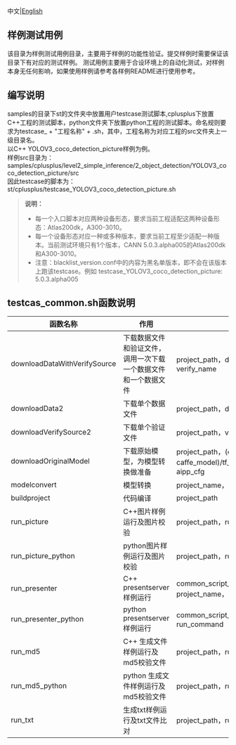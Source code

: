 中文|[English](README.md)

## 样例测试用例

该目录为样例测试用例目录，主要用于样例的功能性验证。提交样例时需要保证该目录下有对应的测试样例。
测试用例主要用于合设环境上的自动化测试，对样例本身无任何影响，如果使用样例请参考各样例README进行使用参考。

## 编写说明

samples的目录下st的文件夹中放置用户testcase测试脚本,cplusplus下放置C++工程的测试脚本，python文件夹下放置python工程的测试脚本。命名规则要求为testcase_ + "工程名称" + .sh，其中，工程名称为对应工程的src文件夹上一级目录名。    
以C++ YOLOV3_coco_detection_picture样例为例。     
样例src目录为：samples/cplusplus/level2_simple_inference/2_object_detection/YOLOV3_coco_detection_picture/src     
因此testcase的脚本为：st/cplusplus/testcase_YOLOV3_coco_detection_picture.sh
 
> **说明：** 
>- 每一个入口脚本对应两种设备形态，要求当前工程适配这两种设备形态：Atlas200dk，A300-3010。   
>- 每一个设备形态对应一种或多种版本，要求当前工程至少适配一种版本。当前测试环境只有1个版本，CANN 5.0.3.alpha005的Atlas200dk和A300-3010。
>- 注意：blacklist_version.conf中的内容为黑名单版本，即不会在该版本上跑该testcase。例如 testcase_YOLOV3_coco_detection_picture: 5.0.3.alpha005

## testcas_common.sh函数说明

| 函数名称  | 作用  | 依赖变量  |
|---|---|---|
| downloadDataWithVerifySource  | 下载数据文件和验证文件，调用一次下载一个数据文件和一个数据文件  | project_path，data_name，data_source，verify_source，verify_name  |
| downloadData2  | 下载单个数据文件  | project_path，data_source，data_name2 |
| downloadVerifySource2  | 下载单个验证文件  | project_path，verify_source，verify_name2  |
| downloadOriginalModel  | 下载原始模型，为模型转换做准备  | project_path，(caffe_prototxt，caffe_model)/tf_model/onnx_model/mindspore_model/json_model，aipp_cfg|
| modelconvert  | 模型转换  | project_name，model_name，model_atc  |
| buildproject  | 代码编译  | project_path  |
| run_picture  | C++图片样例运行及图片校验  | project_path，run_command  |
| run_picture_python  | python图片样例运行及图片校验  | project_path，run_command  |
| run_presenter | C++ presentserver样例运行 | common_script_dir，script_path，conf_file_name，project_path，project_name，run_command |
| run_presenter_python | python presentserver样例运行 | common_script_dir，script_path，conf_file_name，project_path，run_command |
| run_md5 | C++ 生成文件样例运行及md5校验文件 | project_path，run_command，verify_name |
| run_md5_python | python 生成文件样例运行及md5校验文件 | project_path，run_command，verify_name |
| run_txt | 生成txt样例运行及txt文件比对 | project_path，run_command，txt_file，verify_name |
